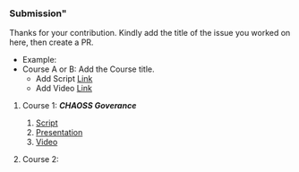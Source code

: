 ### Submission"

Thanks for your contribution.
Kindly add the title of the issue you worked on here, then create a PR.

*   Example:
*   Course A or B: Add the Course title.
    *   Add Script [Link](https://github.com/chaoss/education/pull/62)
    *   Add Video  [Link](https://github.com/chaoss/education/pull/62)

1.  Course 1: ***CHAOSS Goverance***
    1.  [Script](https://docs.google.com/document/d/1xl5Mi0YKTF-hr44Wf7TK3Zv5bKARw_eY6PERx2YVr0M/preview)
    2.  [Presentation](https://docs.google.com/presentation/d/1yRONCzo0hP0xl-K-5ZDmeM_4wX7xHosZcc6dQic1gJ8/preview)
    3.  [Video](https://zoom.us/rec/share/JAzEpdmirE0vHWNKnvvffH-SXwP1oB1tfKmFkx4lkxFnvstgFTXCEEsHvPKBr4-V.WZ4NAVJeVxAkdnGF1)

2.  Course 2:

